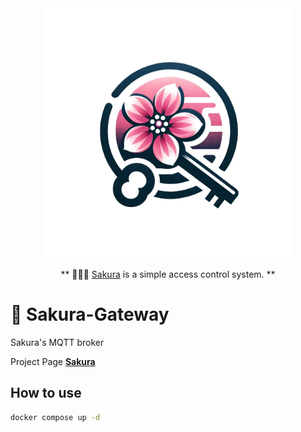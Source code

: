 <div align="center">
<img src="https://raw.githubusercontent.com/niwaniwa/Project-Sakura/main/Assets/icon.png" alt="Sakura logo" width="400"/>

** 🔑🌸🔑 [Sakura](https://github.com/niwaniwa/Project-Sakura) is a simple access control system. **

</div>

# 🌸 Sakura-Gateway

Sakura's MQTT broker

Project Page **[Sakura](https://github.com/niwaniwa/Project-Sakura)**

## How to use

```bash
docker compose up -d
```
